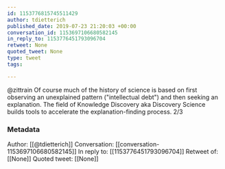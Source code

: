 ```yaml
---
id: 1153776815745511429
author: tdietterich
published_date: 2019-07-23 21:20:03 +00:00
conversation_id: 1153697106680582145
in_reply_to: 1153776451793096704
retweet: None
quoted_tweet: None
type: tweet
tags:

---
```


@zittrain Of course much of the history of science is based on first observing an unexplained pattern ("intellectual debt") and then seeking an explanation. The field of Knowledge Discovery aka Discovery Science builds tools to accelerate the explanation-finding process. 2/3

### Metadata

Author: [[@tdietterich]]
Conversation: [[conversation-1153697106680582145]]
In reply to: [[1153776451793096704]]
Retweet of: [[None]]
Quoted tweet: [[None]]
